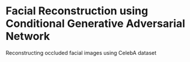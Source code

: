 # Facial Reconstruction using Conditional Generative Adversarial Network
 Reconstructing occluded facial images using CelebA dataset
